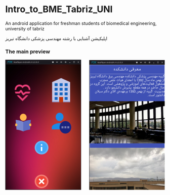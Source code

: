 # Intro_to_BME_Tabriz_UNI
An android application for freshman students of biomedical engineering, university of tabriz

اپلیکیشن آشنایی با رشته مهندسی پزشکی دانشگاه تبریز


### The main preview
![image](https://github.com/magnumical/Intro_to_BME_Tabriz_UNI/blob/master/main.png)
